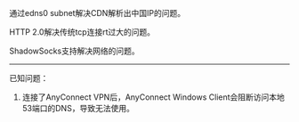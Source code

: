 通过edns0 subnet解决CDN解析出中国IP的问题。

HTTP 2.0解决传统tcp连接rt过大的问题。

ShadowSocks支持解决网络的问题。

----

已知问题：

1. 连接了AnyConnect VPN后，AnyConnect Windows Client会阻断访问本地53端口的DNS，导致无法使用。